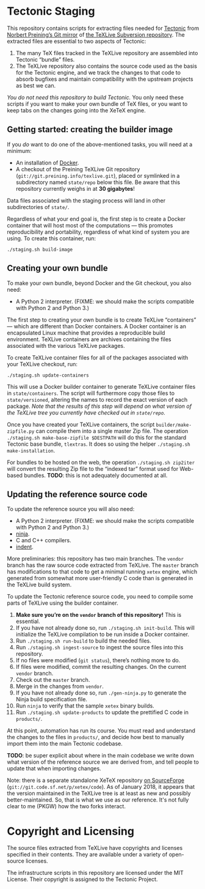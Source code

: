 # Tectonic Staging

This repository contains scripts for extracting files needed for
[Tectonic](https://tectonic-typesetting.github.io) from
[Norbert Preining’s Git mirror](http://git.preining.info/texlive/) of
[the TeXLive Subversion repository](http://tug.org/svn/texlive/). The
extracted files are essential to two aspects of Tectonic:

1. The many TeX files tracked in the TeXLive repository are assembled into
   Tectonic “bundle” files.
2. The TeXLive repository also contains the source code used as the basis for
   the Tectonic engine, and we track the changes to that code to absorb
   bugfixes and maintain compatibility with the upstream projects as best we
   can.

*You do not need this repository to build Tectonic.* You only need these scripts
if you want to make your own bundle of TeX files, or you want to keep tabs on
the changes going into the XeTeX engine.

<!-- NOTE: edit this file on the `vendor` branch, and merge changes into `master`! -->


## Getting started: creating the builder image

If you *do* want to do one of the above-mentioned tasks, you will need at a
minimum:

- An installation of [Docker](https://www.docker.com/).
- A checkout of the Preining TeXLive Git repository
  (`git://git.preining.info/texlive.git`), placed or symlinked in a
  subdirectory named `state/repo` below this file. Be aware that this
  repository currently weighs in at **30 gigabytes**!

Data files associated with the staging process will land in other
subdirectories of `state/`.

Regardless of what your end goal is, the first step is to create a Docker
container that will host most of the computations — this promotes
reproducibility and portability, regardless of what kind of system you are
using. To create this container, run:

```
./staging.sh build-image
```


## Creating your own bundle

To make your own bundle, beyond Docker and the Git checkout, you also need:

- A Python 2 interpreter. (FIXME: we should make the scripts compatible with
  Python 2 and Python 3.)

The first step to creating your own bundle is to create TeXLive “containers” —
which are different than Docker containers. A Docker container is an
encapsulated Linux machine that provides a reproducible build environment.
TeXLive containers are archives containing the files associated with the
various TeXLive packages.

To create TeXLive container files for all of the packages associated with your
TeXLive checkout, run:

```
./staging.sh update-containers
```

This will use a Docker builder container to generate TeXLive container files
in `state/containers`. The script will furthermore copy those files to
`state/versioned`, altering the names to record the exact version of each
package. *Note that the results of this step will depend on what version of
the TeXLive tree you currently have checked out in `state/repo`.*

Once you have created your TeXLive containers, the script
`builder/make-zipfile.py` can compile them into a single master Zip file. The
operation `./staging.sh make-base-zipfile $DESTPATH` will do this for the
standard Tectonic base bundle, `tlextras`. It does so using the helper
`./staging.sh make-installation`.

For bundles to be hosted on the web, the operation `./staging.sh zip2iter`
will convert the resulting Zip file to the “indexed tar” format used for
Web-based bundles. **TODO**: this is not adequately documented at all.


## Updating the reference source code

To update the reference source you will also need:

- A Python 2 interpreter. (FIXME: we should make the scripts compatible with
  Python 2 and Python 3.)
- [ninja](https://ninja-build.org/).
- C and C++ compilers.
- [indent](https://www.gnu.org/software/indent/manual/indent.html).

More preliminaries: this repository has two main branches. The `vendor` branch
has the raw source code extracted from TeXLive. The `master` branch has
modifications to that code to get a minimal running `xetex` engine, which
generated from somewhat more user-friendly C code than is generated in the
TeXLive build system.

To update the Tectonic reference source code, you need to compile some parts
of TeXLive using the builder container.

1. **Make sure you’re on the `vendor` branch of this repository!** This is
   essential.
2. If you have not already done so, run `./staging.sh init-build`. This will
   initialize the TeXLive compilation to be run inside a Docker container.
3. Run `./staging.sh run-build` to build the needed files.
4. Run `./staging.sh ingest-source` to ingest the source files into this
   repository.
5. If no files were modified (`git status`), there’s nothing more to do.
6. If files were modified, commit the resulting changes. On the current
   `vendor` branch.
7. Check out the `master` branch.
8. Merge in the changes from `vendor`.
9. If you have not already done so, run `./gen-ninja.py` to generate the Ninja
   build specification file.
10. Run `ninja` to verify that the sample `xetex` binary builds.
11. Run `./staging.sh update-products` to update the prettified C code in
    `products/`.

At this point, automation has run its course. You must read and understand the
changes to the files in `products/`, and decide how best to manually import
them into the main Tectonic codebase.

**TODO**: be super explicit about where in the main codebase we write down
what version of the reference source we are derived from, and tell people to
update that when importing changes.

Note: there is a separate standalone XeTeX repository
[on SourceForge](https://sourceforge.net/p/xetex/code/ci/master/tree/)
(`git://git.code.sf.net/p/xetex/code`). As of January 2018, it appears that
the version maintained in the TeXLive tree is at least as new and possibly
better-maintained. So, that is what we use as our reference. It's not fully
clear to me (PKGW) how the two forks interact.


# Copyright and Licensing

The source files extracted from TeXLive have copyrights and licenses specified
in their contents. They are available under a variety of open-source licenses.

The infrastructure scripts in this repository are licensed under the MIT
License. Their copyright is assigned to the Tectonic Project.
